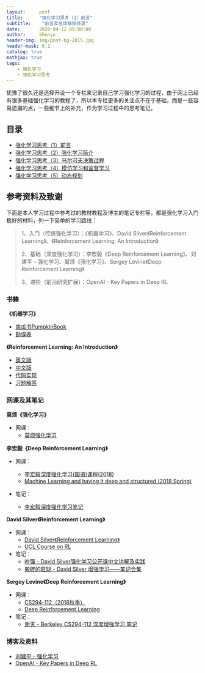 ```yaml
---
layout:     post
title:      "强化学习思考（1）前言"
subtitle:    "前言及总体框架目录"
date:       2020-04-12 09:00:00
author:     Shunyu
header-img: img/post-bg-2015.jpg
header-mask: 0.1
catalog: true
mathjax: true
tags:
    - 强化学习
    - 强化学习思考
---
```




犹豫了很久还是选择开设一个专栏来记录自己学习强化学习的过程，由于网上已经有很多基础强化学习的教程了，所以本专栏更多的关注点不在于基础，而是一些容易遗漏的点，一些细节上的补充，作为学习过程中的思考笔记。



## 目录

- [强化学习思考（1）前言](https://liushunyu.github.io/2020/04/12/%E5%BC%BA%E5%8C%96%E5%AD%A6%E4%B9%A0%E6%80%9D%E8%80%83-1-%E5%89%8D%E8%A8%80/)
- [强化学习思考（2）强化学习简介](https://liushunyu.github.io/2020/04/12/%E5%BC%BA%E5%8C%96%E5%AD%A6%E4%B9%A0%E6%80%9D%E8%80%83-2-%E5%BC%BA%E5%8C%96%E5%AD%A6%E4%B9%A0%E7%AE%80%E4%BB%8B/)
- [强化学习思考（3）马尔可夫决策过程](https://liushunyu.github.io/2020/04/12/%E5%BC%BA%E5%8C%96%E5%AD%A6%E4%B9%A0%E6%80%9D%E8%80%83-3-%E9%A9%AC%E5%B0%94%E5%8F%AF%E5%A4%AB%E5%86%B3%E7%AD%96%E8%BF%87%E7%A8%8B/)
- [强化学习思考（4）模仿学习和监督学习](https://liushunyu.github.io/2020/04/13/%E5%BC%BA%E5%8C%96%E5%AD%A6%E4%B9%A0%E6%80%9D%E8%80%83-4-%E6%A8%A1%E4%BB%BF%E5%AD%A6%E4%B9%A0%E5%92%8C%E7%9B%91%E7%9D%A3%E5%AD%A6%E4%B9%A0/)
- [强化学习思考（5）动态规划](https://liushunyu.github.io/2020/04/15/%E5%BC%BA%E5%8C%96%E5%AD%A6%E4%B9%A0%E6%80%9D%E8%80%83-5-%E5%8A%A8%E6%80%81%E8%A7%84%E5%88%92/)



## 参考资料及致谢

下面是本人学习过程中参考过的教材教程及博主的笔记专栏等，都是强化学习入门极好的材料，列一下简单的学习路线：

> 1、入门（传统强化学习）：《机器学习》、David Silver《Reinforcement Learning》、《Reinforcement Learning: An Introduction》
>
> 
>
> 2、基础（深度强化学习）：李宏毅《Deep Reinforcement Learning》、刘建平 - 强化学习、莫烦《强化学习》、Sergey Levine《Deep Reinforcement Learning》
>
> 
>
> 3、进阶（前沿研究扩展）：OpenAI - Key Papers in Deep RL



### 书籍

**《机器学习》**

- [南瓜书PumpkinBook](https://datawhalechina.github.io/pumpkin-book/#/?id=%e5%8d%97%e7%93%9c%e4%b9%a6pumpkinbook)
- [勘误表](https://cs.nju.edu.cn/zhouzh/zhouzh.files/publication/MLbook2016.htm)



**《Reinforcement Learning: An Introduction》**

- [英文版](http://incompleteideas.net/book/the-book-2nd.html)
- [中文版](https://rl.qiwihui.com/zh_CN/latest/chapter1/introduction.html)
- [代码实现](https://github.com/ShangtongZhang/reinforcement-learning-an-introduction)
- [习题解答](https://github.com/LyWangPX/Reinforcement-Learning-2nd-Edition-by-Sutton-Exercise-Solutions)



### 网课及其笔记

**莫烦《强化学习》**

- 网课：
  - [莫烦强化学习](https://morvanzhou.github.io/tutorials/machine-learning/reinforcement-learning/)



**李宏毅《Deep Reinforcement Learning》**

- 网课：
  - [李宏毅深度强化学习(国语)课程(2018)](https://www.bilibili.com/video/av24724071)
  - [Machine Learning and having it deep and structured (2018,Spring)](http://speech.ee.ntu.edu.tw/~tlkagk/courses_MLDS18.html)

- 笔记：

  - [李宏毅深度强化学习笔记](https://blog.csdn.net/cindy_1102/article/category/8771061)



**David Silver《Reinforcement Learning》**

- 网课：
  - [David Silver《Reinforcement Learning》](https://www.bilibili.com/video/av45357759?from=search&seid=1640804946649840154)
  - [UCL Course on RL](https://www.davidsilver.uk/teaching/)
- 笔记：
  - [叶强 - David Silver强化学习公开课中文讲解及实践](https://zhuanlan.zhihu.com/reinforce)
  - [搬砖的旺财 - David Silver 增强学习——笔记合集](https://zhuanlan.zhihu.com/p/50478310)



**Sergey Levine《Deep Reinforcement Learning》**

- 网课：
  - [CS294-112（2018秋季）](https://www.bilibili.com/video/av45975902?from=search&seid=1854745179172802758)
  - [Deep Reinforcement Learning](http://rail.eecs.berkeley.edu/deeprlcourse/)
- 笔记：
  - [谢天 - Berkeley CS294-112 深度增强学习 笔记](https://zhuanlan.zhihu.com/p/32575824)



### 博客及资料

- [刘建平 - 强化学习](https://www.cnblogs.com/pinard/category/1254674.html)
- [OpenAI - Key Papers in Deep RL](https://spinningup.openai.com/en/latest/spinningup/keypapers.html#id106)

